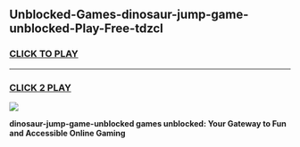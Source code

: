
## Unblocked-Games-dinosaur-jump-game-unblocked-Play-Free-tdzcl
<h3>
<a href="https://premium76.site?title=dinosaur-jump-game-unblocked&ref=18A1">CLICK TO PLAY</a></h3>
<hr>

<h3>
<a href="https://premium76.site?title=dinosaur-jump-game-unblocked&ref=18A1">CLICK 2 PLAY</a>
  
</h3>

<a href="https://premium76.site?title=dinosaur-jump-game-unblocked&ref=18A1"><img src="https://clearcache.store/games.png"></a>


**dinosaur-jump-game-unblocked games unblocked: Your Gateway to Fun and Accessible Online Gaming**
